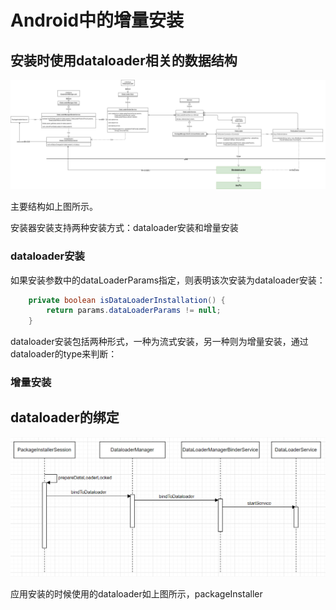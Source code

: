 # Android中的增量安装

## 安装时使用dataloader相关的数据结构

![](images/incfs/增量文件系统分析-安装器与dataloader的关系.png)

主要结构如上图所示。

安装器安装支持两种安装方式：dataloader安装和增量安装

### dataloader安装

如果安装参数中的dataLoaderParams指定，则表明该次安装为dataloader安装：

```java
    private boolean isDataLoaderInstallation() {
        return params.dataLoaderParams != null;
    }

```

dataloader安装包括两种形式，一种为流式安装，另一种则为增量安装，通过dataloader的type来判断：

### 增量安装

## dataloader的绑定

![image-20210815161806653](images/incfs/image-20210815161806653.png)

应用安装的时候使用的dataloader如上图所示，packageInstaller


